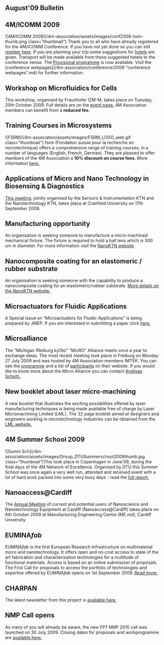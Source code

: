 ## August'09 Bulletin

<!--break-->
## 4M/ICOMM 2009


![4M/ICOMM 2009](/4m-association/assets/images/conf2008-twin-thumb.png class="thumbnail")
Thank you to all who have already registered for the 4M/ICOMM Conference. If you have not yet done so you can still [register here](/4m-association/conference/2009/Registration_and_fee.md).
If you are planning your trip some suggestions for [hotels](/4m-association/conference/2009/Hotels-and-Accomodation) are given. Transport will be made available from these suggested hotels to the conference venue. The [Provisional programme](/conference/2009/Programm.md) is now available. Visit the [conference webpages](/4m-association/conference/2009 "conference webpages".md) for further information.  
 
## Workshop on Microfluidics for Cells

This workshop, organised by Fraunhofer IZM-M, takes place on Tuesday, 20th October 2009. Full details are on the [event page.](/4m-association/event/Workshop-Microfluidics-cell.md) 4M Association members can benefit from a <b>reduced fee.</b>  

## Training Courses in Microsystems

![FSRM](/4m-association/assets/images/FSRM_LOGO_web.gif class="thumbnail")
fsrm (Fondation suisse pour la recherche en microtechnique) offers a comprehensive range of training courses, in a number of languages (English, French, German). They are pleased to offer members of the 4M Association a <b>10% discount on course fees.</b> More information [here.](/4m-association/content/fsrm-training-course.md) 

## Applications of Micro and Nano Technology in Biosensing & Diagnostics

[This meeting,](/4m-association/event/Applications-Micro-and-Nano-Technology-Biosensing-Diagnostic.md) jointly organised by the Sensors & Instrumentation KTN and the Nanotechnology KTN, takes place at Cranfield University on 17th September 2009.

## Manufacturing opportunity

An organisation is seeking someone to manufacture a micro-machined mechanical fixture. The fixture is required to hold a ball lens which is 300 um in diameter. For more information visit the [NanoKTN website](http://newsweaver.co.uk/mntnetwork/e_article001510336.cfm?x=bfSwVqr,b58dPr8C)  

## Nanocomposite coating for an elastomeric / rubber substrate

An organisation is seeking someone with the capability to produce a nanocomposite coating for an elastomeric/rubber substrate. [More details on the NanoKTN website.](http://newsweaver.co.uk/mntnetwork/e_article001510245.cfm?x=bfSwVqr,b58dPr8C)  

## Microactuators for Fluidic Applications

A Special Issue on “Microactuators for Fluidic Applications” is being prepared by JMEP. If you are interested in submitting a paper click [here.](/4m-association/content/Special-Issue-Microactuators-Fluidic-Applications.md)  

## Microalliance

The "Michigan fReiburg kyOto" "MicRO" Alliance meets once a year to exchange ideas. The most recent meeting took place in Freiburg on Monday 27 July 2009 and was hosted by 4M Association members IMTEK. You can see the [programme](http://sites.google.com/site/microalliancegroup/archive/2009-programme) and a list of [participants](http://sites.google.com/site/microalliancegroup/archive/2009-participants) on their website. If you would like to know more about the Micro Alliance you can contact [Andreas Schoth.](mailto:andreas.schoth@imtek.uni-freiburg.de)

## New booklet about laser micro-machining

A new booklet that illustrates the exciting possibilities offered by laser manufacturing techniques is being made available free of charge by Laser Micromachining Limited (LML). The 32 page booklet aimed at designers and engineers working in microtechnology industries can be obtained from the [LML website.](http://www.lasermicromachining.com/)  

## 4M Summer School 2009

![Summ Sch](/4m-association/assets/images/Group_DTUSummerschool2009thumb.jpg class="thumbnail")This took place in Copenhagen in June'09, during the final days of the 4M Network of Excellence. Organised by DTU this Summer School was once again a very well run, attended and received event with a lot of hard work packed into some very busy days - read the [full report.](/4m-association/content/4M-Summer-School-2009.md)    
  
## Nanoaccess@Cardiff

The [Annual Meeting](/4m-association/event/NanoaccessCardiff) of current and potential users of Nanoscience and Nanotechnology Equipment at Cardiff (Nanoaccess@Cardiff) takes place on 6th October 2009 at Manufacturing Engineering Centre (ME.md), Cardiff University.

## EUMINA*fab*

EUMINA*fab* is the first European Research Infrastructure on multimaterial micro and nanotechnology. It offers open and no-cost access to state of the art fabrication and characterisation technologies for a multitude of functional materials. Access is based on an online submission of proposals.
The First Call for proposals to access the portfolio of technologies and expertise offered by EUMINA*fab* opens on 1st September 2009. [Read more.](/4m-association/content/EUMINAfab-starts-operatio.md) 

## CHARPAN

The latest newsletter from this project is [available here.](/4m-association/content/CHARPAN.md)  

## NMP Call opens

As many of you will already be aware, the new FP7 NMP 2010 call was launched on 30 July 2009. Closing dates for proposals and workprogramme are [available here.](/4m-association/content/NMP-Call-opened-31st-July-2009.md)